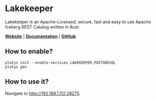 # Lakekeeper

Lakekeeper is an Apache-Licensed, secure, fast and easy to use Apache Iceberg REST Catalog written in Rust. 

**[Website](https://docs.lakekeeper.io/)** | **[Documentation](https://docs.lakekeeper.io/docs/nightly/concepts/)** | **[GitHub](https://github.com/lakekeeper/lakekeeper)**

## How to enable?

```
platys init --enable-services LAKEKEEPER,POSTGRESQL
platys gen
```

## How to use it?

Navigate to <http://192.168.1.112:28275>.

